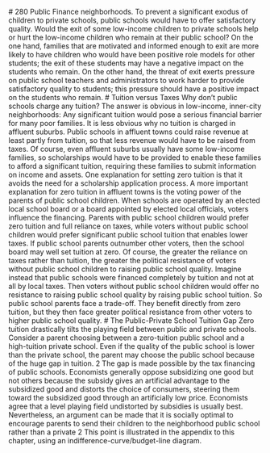 \# 280 Public Finance neighborhoods. To prevent a significant exodus of children to private schools, public schools would have to offer satisfactory quality. Would the exit of some low-income children to private schools help or hurt the low-income children who remain at their public school? On the one hand, families that are motivated and informed enough to exit are more likely to have children who would have been positive role models for other students; the exit of these students may have a negative impact on the students who remain. On the other hand, the threat of exit exerts pressure on public school teachers and administrators to work harder to provide satisfactory quality to students; this pressure should have a positive impact on the students who remain. # Tuition versus Taxes Why don’t public schools charge any tuition? The answer is obvious in low-income, inner-city neighborhoods: Any significant tuition would pose a serious financial barrier for many poor families. It is less obvious why no tuition is charged in affluent suburbs. Public schools in affluent towns could raise revenue at least partly from tuition, so that less revenue would have to be raised from taxes. Of course, even affluent suburbs usually have some low-income families, so scholarships would have to be provided to enable these families to afford a significant tuition, requiring these families to submit information on income and assets. One explanation for setting zero tuition is that it avoids the need for a scholarship application process. A more important explanation for zero tuition in affluent towns is the voting power of the parents of public school children. When schools are operated by an elected local school board or a board appointed by elected local officials, voters influence the financing. Parents with public school children would prefer zero tuition and full reliance on taxes, while voters without public school children would prefer significant public school tuition that enables lower taxes. If public school parents outnumber other voters, then the school board may well set tuition at zero. Of course, the greater the reliance on taxes rather than tuition, the greater the political resistance of voters without public school children to raising public school quality. Imagine instead that public schools were financed completely by tuition and not at all by local taxes. Then voters without public school children would offer no resistance to raising public school quality by raising public school tuition. So public school parents face a trade-off. They benefit directly from zero tuition, but they then face greater political resistance from other voters to higher public school quality. # The Public-Private School Tuition Gap Zero tuition drastically tilts the playing field between public and private schools. Consider a parent choosing between a zero-tuition public school and a high-tuition private school. Even if the quality of the public school is lower than the private school, the parent may choose the public school because of the huge gap in tuition. 2 The gap is made possible by the tax financing of public schools. Economists generally oppose subsidizing one good but not others because the subsidy gives an artificial advantage to the subsidized good and distorts the choice of consumers, steering them toward the subsidized good through an artificially low price. Economists agree that a level playing field undistorted by subsidies is usually best. Nevertheless, an argument can be made that it is socially optimal to encourage parents to send their children to the neighborhood public school rather than a private 2 This point is illustrated in the appendix to this chapter, using an indifference-curve/budget-line diagram.